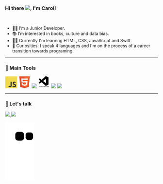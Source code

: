 ### Hi there <img src="https://raw.githubusercontent.com/MartinHeinz/MartinHeinz/master/wave.gif" width="15px">, I'm Carol!
</br>

- 👩‍💻 I’m a Junior Developer.
- 📚 I’m interested in books, culture and data bias.
- 👩‍🎓 Currently I'm learning HTML, CSS, JavaScript and Swift.
- 🔎 Curiosities: I speak 4 languages and I'm on the process of a career transition towards programing.

----

### 🧰 Main Tools
<div>
<img src="https://raw.githubusercontent.com/devicons/devicon/1119b9f84c0290e0f0b38982099a2bd027a48bf1/icons/javascript/javascript-original.svg" width="40px"> <img src="https://raw.githubusercontent.com/devicons/devicon/1119b9f84c0290e0f0b38982099a2bd027a48bf1/icons/html5/html5-original.svg" width="40px"> <img src="https://www.svgrepo.com/show/303481/css-3-logo.svg" width="40px"> <img src="https://raw.githubusercontent.com/devicons/devicon/4cf7d821fc99da2ba516dc0b1965d2528efd97f7/icons/vscode/vscode-plain-wordmark.svg" width="40px"> <img src="https://www.svgrepo.com/show/354421/swift.svg" width="40px"> <img src="https://www.svgrepo.com/show/374194/xcode.svg" width="40px">
</div>  

----
 
  ### 💬 Let's talk 
 <div>
   <a href="mailto:carolnikolic@gmail.com">
     <img src="https://img.shields.io/badge/-Gmail-%23333?style=for-the-badge&logo=gmail&logoColor=red" target="_blank">
   </a>
   <a href="https://www.linkedin.com/in/caroline-almeida-nikolic-a605491b0/" target="blank">
     <img src="https://img.shields.io/badge/-LinkedIn-%230077B5?style=for-the-badge&logo=linkedin&logoColor=white" target="_blank">
   </a>
 </div>
 
![snake gif](https://github.com/Formandodev/Formandodev/blob/output/github-contribution-grid-snake.svg)
